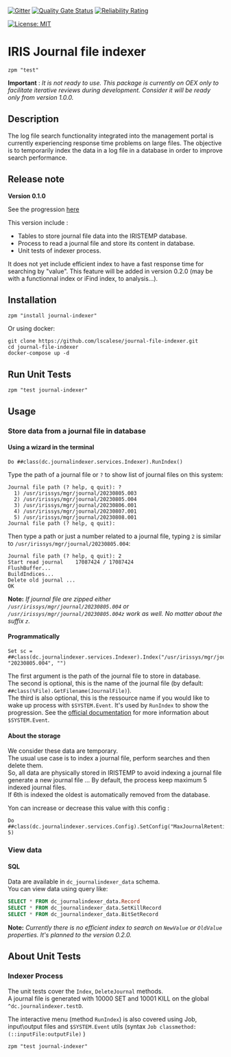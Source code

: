  [![Gitter](https://img.shields.io/badge/Available%20on-Intersystems%20Open%20Exchange-00b2a9.svg)](https://openexchange.intersystems.com/package/journal-file-indexer)
 [![Quality Gate Status](https://community.objectscriptquality.com/api/project_badges/measure?project=intersystems_iris_community%2Fjournal-file-indexer&metric=alert_status)](https://community.objectscriptquality.com/dashboard?id=intersystems_iris_community%2Fjournal-file-indexer)
 [![Reliability Rating](https://community.objectscriptquality.com/api/project_badges/measure?project=intersystems_iris_community%2Fjournal-file-indexer&metric=reliability_rating)](https://community.objectscriptquality.com/dashboard?id=intersystems_iris_community%2Fjournal-file-indexer)

[![License: MIT](https://img.shields.io/badge/License-MIT-blue.svg?style=flat&logo=AdGuard)](LICENSE)
# IRIS Journal file indexer

```objectscript
zpm "test"
```
**Important** : *It is not ready to use. This package is currently on OEX only to facilitate iterative reviews during development. Consider it will be ready only from version 1.0.0.*

## Description

The log file search functionality integrated into the management portal is currently experiencing response time problems on large files. The objective is to temporarily index the data in a log file in a database in order to improve search performance.

## Release note

**Version 0.1.0**

See the progression [here](https://github.com/users/lscalese/projects/2/views/1?filterQuery=milestone%3A%22Journal+File+Indexer+Version+0.1.0%22)  

This version include : 

* Tables to store journal file data into the IRISTEMP database.  
* Process to read a journal file and store its content in database.  
* Unit tests of indexer process.  

It does not yet include efficient index to have a fast response time for searching by "value". This feature will be added in version 0.2.0 (may be with a functionnal index or iFind index, to analysis...).  

## Installation
  
```
zpm "install journal-indexer"
```

Or using docker:  

```
git clone https://github.com/lscalese/journal-file-indexer.git
cd journal-file-indexer
docker-compose up -d
```

## Run Unit Tests
  
```
zpm "test journal-indexer"
```

## Usage

### Store data from a journal file in database

#### Using a wizard in the terminal  
  
```
Do ##class(dc.journalindexer.services.Indexer).RunIndex()
```

Type the path of a journal file or `?` to show list of journal files on this system:
  
```
Journal file path (? help, q quit): ?
  1) /usr/irissys/mgr/journal/20230805.003
  2) /usr/irissys/mgr/journal/20230805.004
  3) /usr/irissys/mgr/journal/20230806.001
  4) /usr/irissys/mgr/journal/20230807.001
  5) /usr/irissys/mgr/journal/20230808.001
Journal file path (? help, q quit): 
```
  
Then type a path or just a number related to a journal file, typing `2` is similar to `/usr/irissys/mgr/journal/20230805.004`:
  
```
Journal file path (? help, q quit): 2
Start read journal    17087424 / 17087424  
FlushBuffer...
BuildIndices...
Delete old journal ...
OK
```

**Note:** *If journal file are zipped either `/usr/irissys/mgr/journal/20230805.004` or `/usr/irissys/mgr/journal/20230805.004z` work as well. No matter about the suffix `z`.*  


#### Programmatically
  
```
Set sc = ##class(dc.journalindexer.services.Indexer).Index("/usr/irissys/mgr/journal/20230805.004", "20230805.004", "")
```

The first argument is the path of the journal file to store in database.  
The second is optional, this is the name of the journal file (by default: `##class(%File).GetFilename(JournalFile)`).  
The third is also optional, this is the ressource name if you would like to wake up process with `$SYSTEM.Event`. It's used by `RunIndex` to show the progression.  See the [official documentation](https://docs.intersystems.com/latest/csp/documatic/%25CSP.Documatic.cls?LIBRARY=%25SYS&PRIVATE=1&CLASSNAME=%25SYSTEM.Event) for more information about `$SYSTEM.Event`.  

#### About the storage

We consider these data are temporary.  
The usual use case is to index a journal file, perform searches and then delete them.  
So, all data are physically stored in IRISTEMP to avoid indexing a journal file generate a new journal file ...
By default, the process keep maximum 5 indexed journal files.  
If 6th is indexed the oldest is automatically removed from the database.  

Yon can increase or decrease this value with this config :  
  
```
Do ##class(dc.journalindexer.services.Config).SetConfig("MaxJournalRetention", 5)
```

### View data

#### SQL

Data are available in `dc_journalindexer_data` schema.  
You can view data using query like:
  
```SQL
SELECT * FROM dc_journalindexer_data.Record
SELECT * FROM dc_journalindexer_data.SetKillRecord
SELECT * FROM dc_journalindexer_data.BitSetRecord
```

**Note:** *Currently there is no efficient index to search on `NewValue` or `OldValue` properties.  It's planned to the version 0.2.0.*

## About Unit Tests

### Indexer Process

The unit tests cover the `Index`, `DeleteJournal` methods.  
A journal file is generated with 10000 SET and 10001 KILL on the global `^dc.journalindexer.testD`.  

The interactive menu (method `RunIndex`) is also covered using Job, input\output files and `$SYSTEM.Event` utils (syntax `Job classmethod:(::inputFile:outputFile)` )
  
```
zpm "test journal-indexer"
```